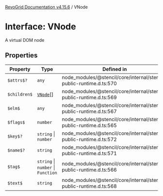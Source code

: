 [RevoGrid Documentation v4.15.6](README.md) / VNode

# Interface: VNode

A virtual DOM node

## Properties

| Property | Type | Defined in |
| ------ | ------ | ------ |
| `$attrs$?` | `any` | node\_modules/@stencil/core/internal/stencil-public-runtime.d.ts:570 |
| `$children$` | [`VNode`](Interface.VNode.md)[] | node\_modules/@stencil/core/internal/stencil-public-runtime.d.ts:569 |
| `$elm$` | `any` | node\_modules/@stencil/core/internal/stencil-public-runtime.d.ts:567 |
| `$flags$` | `number` | node\_modules/@stencil/core/internal/stencil-public-runtime.d.ts:565 |
| `$key$?` | `string` \| `number` | node\_modules/@stencil/core/internal/stencil-public-runtime.d.ts:572 |
| `$name$?` | `string` | node\_modules/@stencil/core/internal/stencil-public-runtime.d.ts:571 |
| `$tag$` | `string` \| `number` \| `Function` | node\_modules/@stencil/core/internal/stencil-public-runtime.d.ts:566 |
| `$text$` | `string` | node\_modules/@stencil/core/internal/stencil-public-runtime.d.ts:568 |

